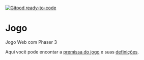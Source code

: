[![Gitpod ready-to-code](https://img.shields.io/badge/Gitpod-ready--to--code-blue?logo=gitpod)](https://gitpod.io/#https://github.com/LMV-Jogos/Jogo)

# Jogo
Jogo Web com Phaser 3

Aqui você pode encontar a [premissa do jogo](https://github.com/LMV-Jogos/Jogo/blob/main/Premissa.md) e suas [definições](https://github.com/LMV-Jogos/Jogo/blob/main/Defini%C3%A7%C3%B5es%20de%20Jogo.md).
